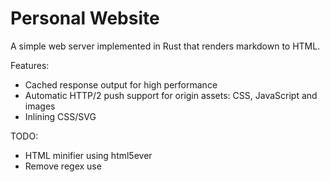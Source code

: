 # Personal Website

A simple web server implemented in Rust that renders markdown to HTML.

Features:

- Cached response output for high performance
- Automatic HTTP/2 push support for origin assets: CSS, JavaScript and images
- Inlining CSS/SVG

TODO:

- HTML minifier using html5ever
- Remove regex use
